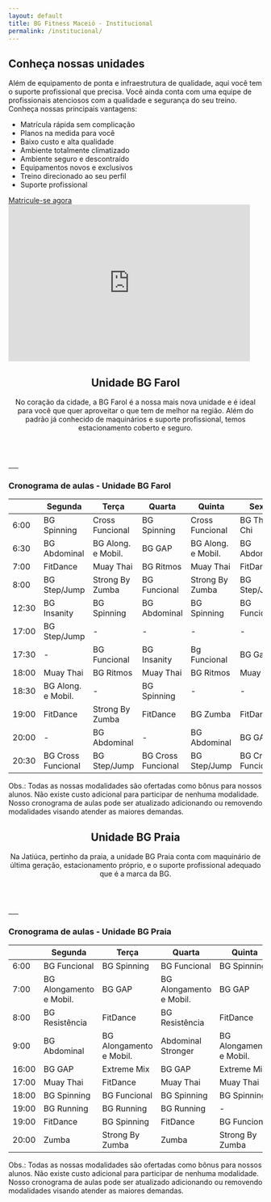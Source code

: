 ```yaml
---
layout: default
title: BG Fitness Maceió - Institucional
permalink: /institucional/
---
```

<section id="sec1" class="inst-principal" data-type="background" data-speed="5">
  <div id="chamada" >
    <div class="col-md-7">
      <h2>Conheça nossas unidades</h2>
      <p>Além de equipamento de ponta e infraestrutura de qualidade, aqui você tem o suporte profissional que precisa.
       Você ainda conta com uma equipe de profissionais atenciosos com a qualidade e segurança do seu treino.
       Conheça nossas principais vantagens:</p>
      <ul>
        <li>Matrícula rápida sem complicação</li>
        <li>Planos na medida para você</li>
        <li>Baixo custo e alta qualidade</li>
        <li>Ambiente totalmente climatizado</li>
        <li>Ambiente seguro e descontraído</li>
        <li>Equipamentos novos e exclusivos</li>
        <li>Treino direcionado ao seu perfil</li>
        <li>Suporte profissional</li>
      </ul>
      <a class="btn" href="{{ site.matricula-url }}" target="_blank">Matricule-se agora</a>
    </div>
    <div class="col-md-5">
      <iframe width="95%" height="310"
      src="https://www.youtube.com/embed/9kOiZOqdJAU?rel=0&amp;controls=0&amp;showinfo=0"
      frameborder="0" gesture="media" allow="encrypted-media" allowfullscreen></iframe>
    </div>
  </div>
</section>

<section id="" class="unidade">
  <div id="descricao-unidade" class="col-md-12">
    <header>
      <h2>Unidade BG Farol</h2>
      <p>No coração da cidade, a BG Farol é a nossa mais nova unidade e é ideal para você
        que quer aproveitar o que tem de melhor na região. Além do padrão já conhecido
        de maquinários e suporte profissional, temos estacionamento coberto e seguro.</p>
    </header>
    <div id="galeria" class="col-md-12">
      <a href="/assets/img/Farol/bg1.jpeg" data-lightbox="bgfarol">
        <img class="img-thumbnail" src="/assets/img/Farol/bg1.jpeg" alt="">
      </a>
      <a href="/assets/img/Farol/bg2.jpeg" data-lightbox="bgfarol">
        <img class="img-thumbnail" src="/assets/img/Farol/bg2.jpeg" alt="">
      </a>
      <a href="/assets/img/Farol/bg3.jpeg" data-lightbox="bgfarol">
        <img class="img-thumbnail" src="/assets/img/Farol/bg3.jpeg" alt="">
      </a>
      <a href="/assets/img/Farol/bg4.jpeg" data-lightbox="bgfarol">
        <img class="img-thumbnail" src="/assets/img/Farol/bg4.jpeg" alt="">
      </a>
      <a href="/assets/img/Farol/bg5.jpeg" data-lightbox="bgfarol">
        <img class="img-thumbnail" src="/assets/img/Farol/bg5.jpeg" alt="">
      </a>
      <a href="/assets/img/Farol/bg6.jpeg" data-lightbox="bgfarol">
        <img class="img-thumbnail" src="/assets/img/Farol/bg6.jpeg" alt="">
      </a>
    </div>
    <div id="cronograma" class="col-md-12">
      <h3 class="center">Cronograma de aulas - Unidade BG Farol</h3>
      <div class="container">
        <table class="table table-striped table-hover">
          <thead>
            <tr>
              <th></th>
              <th>Segunda</th>
              <th>Terça</th>
              <th>Quarta</th>
              <th>Quinta</th>
              <th>Sexta</th>
            </tr>
          </thead>
          <tbody>
            <tr>
              <td>6:00</td>
              <td>BG Spinning</td>
              <td>Cross Funcional</td>
              <td>BG Spinning</td>
              <td>Cross Funcional</td>
              <td>BG Thai Chi</td>
            </tr>
            <tr>
              <td>6:30</td>
              <td>BG Abdominal</td>
              <td>BG Along. e Mobil.</td>
              <td>BG GAP</td>
              <td>BG Along. e Mobil.</td>
              <td>BG Abdominal</td>
            </tr>
            <tr>
              <td>7:00</td>
              <td>FitDance</td>
              <td>Muay Thai</td>
              <td>BG Ritmos</td>
              <td>Muay Thai</td>
              <td>FitDance</td>
            </tr>
            <tr>
              <td>8:00</td>
              <td>BG Step/Jump</td>
              <td>Strong By Zumba</td>
              <td>BG Funcional</td>
              <td>Strong By Zumba</td>
              <td>BG Step/Jump</td>
            </tr>
            <tr>
              <td>12:30</td>
              <td>BG Insanity</td>
              <td>BG Spinning</td>
              <td>BG Abdominal</td>
              <td>BG Spinning</td>
              <td>BG Funcional</td>
            </tr>
            <tr>
              <td>17:00</td>
              <td>BG Step/Jump</td>
              <td>-</td>
              <td>-</td>
              <td>-</td>
              <td>-</td>
            </tr>
             <tr>
              <td>17:30</td>
              <td>-</td>
              <td>BG Funcional</td>
              <td>BG Insanity</td>
              <td>Bg Funcional</td>
              <td>BG Gap</td>
            </tr>
            <tr>
              <td>18:00</td>
              <td>Muay Thai</td>
              <td>BG Ritmos</td>
              <td>Muay Thai</td>
              <td>BG Ritmos</td>
              <td>Muay Thai</td>
            </tr>
             <tr>
              <td>18:30</td>
              <td>BG Along. e Mobil.</td>
              <td>-</td>
              <td>BG Spinning</td>
              <td>-</td>
              <td>-</td>
            </tr>
            <tr>
              <td>19:00</td>
              <td>FitDance</td>
              <td>Strong By Zumba</td>
              <td>FitDance</td>
              <td>BG Zumba</td>
              <td>FitDance</td>
            </tr>
            <tr>
              <td>20:00</td>
              <td>-</td>
              <td>BG Abdominal</td>
              <td>-</td>
              <td>BG Abdominal</td>
              <td>BG GAP</td>
            </tr>
            <tr>
              <td>20:30</td>
              <td>BG Cross Funcional</td>
              <td>BG Step/Jump</td>
              <td>BG Cross Funcional</td>
              <td>BG Step/Jump</td>
              <td>BG Cross Funcional</td>
            </tr>
          </tbody> 
        </table>
        <p>Obs.: Todas as nossas modalidades são ofertadas como bônus para nossos alunos.
          Não existe custo adicional para participar de nenhuma modalidade.
          Nosso cronograma de aulas pode ser atualizado adicionando ou removendo modalidades visando atender as maiores demandas.</p>
      </div>
    </div>
  </div> 
  <div id="mapa-farol" class="col-md-12">
  </div>
</section>

<section id="" class="unidade">

  <div id="descricao-unidade" class="col-md-12">
    <header>
      <h2>Unidade BG Praia</h2>
      <p>Na Jatiúca, pertinho da praia, a unidade BG Praia conta com maquinário de última geração, estacionamento próprio, e o suporte profissional adequado que é a marca da BG.</p>
    </header>
    <div id="galeria" class="col-md-12">
      <a href="/assets/img/Praia/bg1.jpg" data-lightbox="bgpraia">
        <img class="img-thumbnail" src="/assets/img/Praia/bg1.jpg" alt="">
      </a>
      <a href="/assets/img/Praia/bg2.jpg" data-lightbox="bgpraia">
        <img class="img-thumbnail" src="/assets/img/Praia/bg2.jpg" alt="">
      </a>
      <a href="/assets/img/Praia/bg3.jpg" data-lightbox="bgpraia">
        <img class="img-thumbnail" src="/assets/img/Praia/bg3.jpg" alt="">
      </a>
      <a href="/assets/img/Praia/bg4.jpg" data-lightbox="bgpraia">
        <img class="img-thumbnail" src="/assets/img/Praia/bg4.jpg" alt="">
      </a>
      <a href="/assets/img/Praia/bg5.jpg" data-lightbox="bgpraia">
        <img class="img-thumbnail" src="/assets/img/Praia/bg5.jpg" alt="">
      </a>
      <a href="/assets/img/Praia/bg6.jpg" data-lightbox="bgpraia">
        <img class="img-thumbnail" src="/assets/img/Praia/bg6.jpg" alt="">
      </a>
    </div>
    <div id="cronograma" class="col-md-12">
      <h3 class="center">Cronograma de aulas - Unidade BG Praia</h3>
      <div class="container">
        <table class="table table-striped table-hover">
          <thead>
            <tr>
              <th></th>
              <th>Segunda</th>
              <th>Terça</th>
              <th>Quarta</th>
              <th>Quinta</th>
              <th>Sexta</th>
            </tr>
          </thead>
          <tbody>
            <tr>
              <td>6:00</td>
              <td>BG Funcional</td>
              <td>BG Spinning</td>
              <td>BG Funcional</td>
              <td>BG Spinning</td>
              <td>BG Funcional</td>
            </tr>
            <tr>
              <td>7:00</td>
              <td>BG Alongamento e Mobil.</td>
              <td>BG GAP</td>
              <td>BG Alongamento e Mobil.</td>
              <td>BG GAP</td>
              <td>BG Alongamento e Mobil.</td>
            </tr>
            <tr>
              <td>8:00</td>
              <td>BG Resistência</td>
              <td>FitDance</td>
              <td>BG Resistência</td>
              <td>FitDance</td>
              <td>Fitdance</td>
            </tr>
            <tr>
              <td>9:00</td>
              <td>BG Abdominal</td>
              <td>BG Alongamento e Mobil.</td>
              <td>Abdominal Stronger</td>
              <td>BG Alongamento e Mobil.</td>
              <td>-</td>
            </tr>
            <tr>
              <td>16:00</td>
              <td>BG GAP</td>
              <td>Extreme Mix</td>
              <td>BG GAP</td>
              <td>Extreme Mix</td>
              <td>Zumba</td>
            </tr>
            <tr>
              <td>17:00</td>
              <td>Muay Thai</td>
              <td>FitDance</td>
              <td>Muay Thai</td>
              <td>Muay Thai</td>
              <td>-</td>
            </tr>
            <tr>
              <td>18:00</td>
              <td>BG Spinning</td>
              <td>BG Funcional</td>
              <td>BG Spinning</td>
              <td>BG Spinning</td>
              <td>BG Spinning</td>
            </tr>
            <tr>
              <td>19:00</td>
              <td>BG Running</td>
              <td>BG Running</td>
              <td>BG Running</td>
              <td>-</td>
              <td>-</td>
            </tr>
            <tr>
              <td>19:00</td>
              <td>FitDance</td>
              <td>BG Spinning</td>
              <td>FitDance</td>
              <td>BG Funcional</td>
              <td>FitDance</td>
            </tr>
            <tr>
              <td>20:00</td>
              <td>Zumba</td>
              <td>Strong By Zumba</td>
              <td>Zumba</td>
              <td>Strong By Zumba</td>
              <td>-</td>
            </tr>
          </tbody>
        </table>
        <p>Obs.: Todas as nossas modalidades são ofertadas como bônus para nossos alunos.
          Não existe custo adicional para participar de nenhuma modalidade.
          Nosso cronograma de aulas pode ser atualizado adicionando ou removendo modalidades visando atender as maiores demandas.</p>
      </div>
    </div>
  </div>
  <div id="mapa-praia" class="col-md-12">
  </div>
</section>


<script>
  function myMap() {
    var mapCanvasFarol = document.getElementById("mapa-farol");
    var mapCanvasPraia = document.getElementById("mapa-praia");

    var myCenter = new google.maps.LatLng(-9.621318, -35.738650);

    var posicaoBgFarol = new google.maps.LatLng(-9.621318, -35.738650);
    var posicaoBgPraia = new google.maps.LatLng(-9.6481603,-35.7028945);


    var mapOptionsFarol = {
      center: myCenter,
      zoom: 16,
      disableDefaultUI: false,
      scrollwheel: false,
      styles: [{"stylers":[{"hue":"#0357ab"},{"saturation":250}]},
      {"featureType":"road","elementType":"geometry","stylers":[{"lightness":50},
      {"visibility":"simplified"}]},{"featureType":"road","elementType":"labels",
      "stylers":[{"visibility":"off"}]}]
    };

    var mapOptionsPraia = {
      center: posicaoBgPraia,
      zoom: 16,
      disableDefaultUI: false,
      scrollwheel: false,
      styles: [{"stylers":[{"hue":"#0357ab"},{"saturation":250}]},
      {"featureType":"road","elementType":"geometry","stylers":[{"lightness":50},
      {"visibility":"simplified"}]},{"featureType":"road","elementType":"labels",
      "stylers":[{"visibility":"off"}]}]
    };

    var mapFarol = new google.maps.Map(mapCanvasFarol,mapOptionsFarol);
    var mapPraia = new google.maps.Map(mapCanvasPraia,mapOptionsPraia);

    var markerFarol = new google.maps.Marker({
    position: posicaoBgFarol,
    icon: "/assets/img/pointer.png"
    });
    markerFarol.setMap(mapFarol);

    var markerPraia = new google.maps.Marker({
    position: posicaoBgPraia,
    icon: "/assets/img/pointer.png"
    });
    markerPraia.setMap(mapPraia);
  }
</script>

<script src="https://maps.googleapis.com/maps/api/js?callback=myMap&key=AIzaSyBCzwa-1utZ-8mBL_Zae-2wzHQlRlMJmkA"></script>

<script>
  function parallax() {
    var $slider = document.getElementById('sec1');
    var yPos = window.pageYOffset / $slider.dataset.speed;
    yPos = -yPos;
    var coords = '0% '+ yPos + 'px';
    $slider.style.backgroundPosition = coords;
  }
    
    window.addEventListener('scroll', function(){
        parallax();	
    });
</script>
